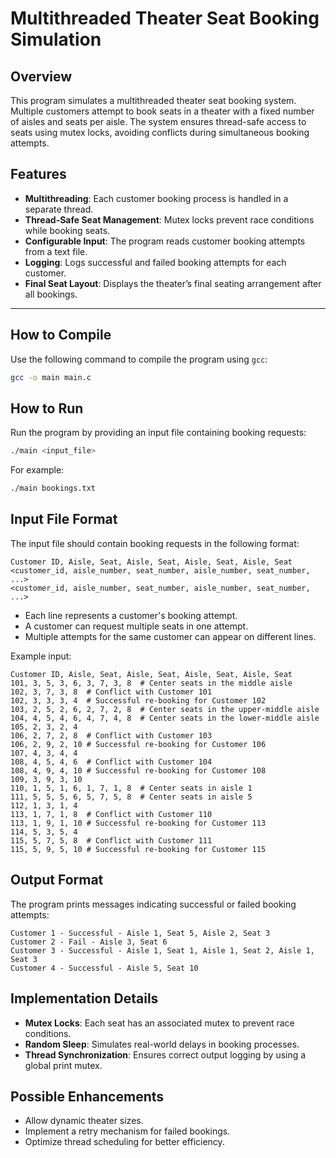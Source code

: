 # Multithreaded Theater Seat Booking Simulation

## Overview

This program simulates a multithreaded theater seat booking system. Multiple customers attempt to book seats in a theater with a fixed number of aisles and seats per aisle. The system ensures thread-safe access to seats using mutex locks, avoiding conflicts during simultaneous booking attempts.

## Features

- **Multithreading**: Each customer booking process is handled in a separate thread.
- **Thread-Safe Seat Management**: Mutex locks prevent race conditions while booking seats.
- **Configurable Input**: The program reads customer booking attempts from a text file.
- **Logging**: Logs successful and failed booking attempts for each customer.
- **Final Seat Layout**: Displays the theater’s final seating arrangement after all bookings.

---

## How to Compile

Use the following command to compile the program using `gcc`:

```sh
gcc -o main main.c
```

## How to Run

Run the program by providing an input file containing booking requests:

```sh
./main <input_file>
```

For example:

```sh
./main bookings.txt
```

## Input File Format

The input file should contain booking requests in the following format:

```
Customer ID, Aisle, Seat, Aisle, Seat, Aisle, Seat, Aisle, Seat
<customer_id, aisle_number, seat_number, aisle_number, seat_number, ...>
<customer_id, aisle_number, seat_number, aisle_number, seat_number, ...>
```

- Each line represents a customer's booking attempt.
- A customer can request multiple seats in one attempt.
- Multiple attempts for the same customer can appear on different lines.

Example input:

```
Customer ID, Aisle, Seat, Aisle, Seat, Aisle, Seat, Aisle, Seat
101, 3, 5, 3, 6, 3, 7, 3, 8  # Center seats in the middle aisle
102, 3, 7, 3, 8  # Conflict with Customer 101
102, 3, 3, 3, 4  # Successful re-booking for Customer 102
103, 2, 5, 2, 6, 2, 7, 2, 8  # Center seats in the upper-middle aisle
104, 4, 5, 4, 6, 4, 7, 4, 8  # Center seats in the lower-middle aisle
105, 2, 3, 2, 4
106, 2, 7, 2, 8  # Conflict with Customer 103
106, 2, 9, 2, 10 # Successful re-booking for Customer 106
107, 4, 3, 4, 4
108, 4, 5, 4, 6  # Conflict with Customer 104
108, 4, 9, 4, 10 # Successful re-booking for Customer 108
109, 3, 9, 3, 10
110, 1, 5, 1, 6, 1, 7, 1, 8  # Center seats in aisle 1
111, 5, 5, 5, 6, 5, 7, 5, 8  # Center seats in aisle 5
112, 1, 3, 1, 4
113, 1, 7, 1, 8  # Conflict with Customer 110
113, 1, 9, 1, 10 # Successful re-booking for Customer 113
114, 5, 3, 5, 4
115, 5, 7, 5, 8  # Conflict with Customer 111
115, 5, 9, 5, 10 # Successful re-booking for Customer 115
```

## Output Format

The program prints messages indicating successful or failed booking attempts:

```
Customer 1 - Successful - Aisle 1, Seat 5, Aisle 2, Seat 3
Customer 2 - Fail - Aisle 3, Seat 6
Customer 3 - Successful - Aisle 1, Seat 1, Aisle 1, Seat 2, Aisle 1, Seat 3
Customer 4 - Successful - Aisle 5, Seat 10
```

## Implementation Details

- **Mutex Locks**: Each seat has an associated mutex to prevent race conditions.
- **Random Sleep**: Simulates real-world delays in booking processes.
- **Thread Synchronization**: Ensures correct output logging by using a global print mutex.

## Possible Enhancements

- Allow dynamic theater sizes.
- Implement a retry mechanism for failed bookings.
- Optimize thread scheduling for better efficiency.
